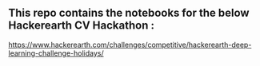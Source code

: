## This repo contains the notebooks for the below Hackerearth CV Hackathon :
https://www.hackerearth.com/challenges/competitive/hackerearth-deep-learning-challenge-holidays/


